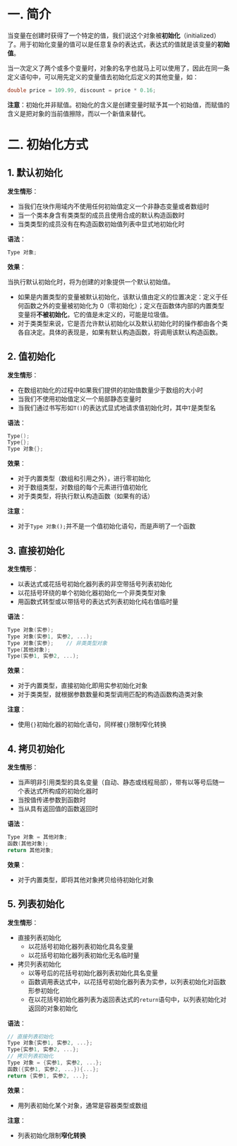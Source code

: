 # 一. 简介

当变量在创建时获得了一个特定的值，我们说这个对象被**初始化**（initialized）了。用于初始化变量的值可以是任意复杂的表达式，表达式的值就是该变量的**初始值**。

当一次定义了两个或多个变量时，对象的名字也就马上可以使用了，因此在同一条定义语句中，可以用先定义的变量值去初始化后定义的其他变量，如：

```c++
double price = 109.99, discount = price * 0.16;
```

**注意**：初始化并非赋值。初始化的含义是创建变量时赋予其一个初始值，而赋值的含义是把对象的当前值擦除，而以一个新值来替代。



# 二. 初始化方式

## 1. 默认初始化

**发生情形**：

- 当我们在块作用域内不使用任何初始值定义一个非静态变量或者数组时
- 当一个类本身含有类类型的成员且使用合成的默认构造函数时
- 当类类型的成员没有在构造函数初始值列表中显式地初始化时

**语法**：

```C++
Type 对象;
```

**效果**：

当执行默认初始化时，将为创建的对象提供一个默认初始值。

- 如果是内置类型的变量被默认初始化，该默认值由定义的位置决定：定义于任何函数之外的变量被初始化为 0（零初始化）；定义在函数体内部的内置类型变量将**不被初始化**，它的值是未定义的，可能是垃圾值。
- 对于类类型来说，它是否允许默认初始化以及默认初始化时的操作都由各个类各自决定。具体的表现是，如果有默认构造函数，将调用该默认构造函数。



## 2. 值初始化

**发生情形**：

- 在数组初始化的过程中如果我们提供的初始值数量少于数组的大小时
- 当我们不使用初始值定义一个局部静态变量时
- 当我们通过书写形如`T()`的表达式显式地请求值初始化时，其中`T`是类型名

**语法**：

```c++
Type();
Type{};
Type 对象{};
```

**效果**：

- 对于内置类型（数组和引用之外），进行零初始化
- 对于数组类型，对数组的每个元素进行值初始化
- 对于类类型，将执行默认构造函数（如果有的话）

**注意**：

- 对于`Type 对象();`并不是一个值初始化语句，而是声明了一个函数



## 3. 直接初始化

**发生情形**：

- 以表达式或花括号初始化器列表的非空带括号列表初始化
- 以花括号环绕的单个初始化器初始化一个非类类型对象
- 用函数式转型或以带括号的表达式列表初始化纯右值临时量

**语法**：

```c++
Type 对象(实参);
Type 对象(实参1, 实参2, ...);
Type 对象{实参};	// 非类类型对象
Type(其他对象);
Type(实参1, 实参2, ...);
```

**效果**：

- 对于内置类型，直接初始化即用实参初始化对象
- 对于类类型，就根据参数数量和类型调用匹配的构造函数构造类对象

**注意**：

- 使用`{}`初始化器的初始化语句，同样被`{}`限制窄化转换



## 4. 拷贝初始化

**发生情形**：

- 当声明非引用类型的具名变量（自动、静态或线程局部），带有以等号后随一个表达式所构成的初始化器时
- 当按值传递参数到函数时
- 当从具有返回值的函数返回时

**语法**：

```c++
Type 对象 = 其他对象;
函数(其他对象);
return 其他对象;
```

**效果**：

- 对于内置类型，即将其他对象拷贝给待初始化对象



## 5. 列表初始化

**发生情形**：

- 直接列表初始化
  - 以花括号初始化器列表初始化具名变量
  - 以花括号初始化器列表初始化无名临时量
- 拷贝列表初始化
  - 以等号后的花括号初始化器列表初始化具名变量
  - 函数调用表达式中，以花括号初始化器列表为实参，以列表初始化对函数形参初始化
  - 在以花括号初始化器列表为返回表达式的`return`语句中，以列表初始化对返回的对象初始化

**语法**：

```c++
// 直接列表初始化
Type 对象{实参1, 实参2, ...};
Type{实参1, 实参2, ...};
// 拷贝列表初始化
Type 对象 = {实参1, 实参2, ...};
函数({实参1, 实参2, ...}){...};
return {实参1, 实参2, ...};
```

**效果**：

- 用列表初始化某个对象，通常是容器类型或数组

**注意**：

- 列表初始化限制**窄化转换**
